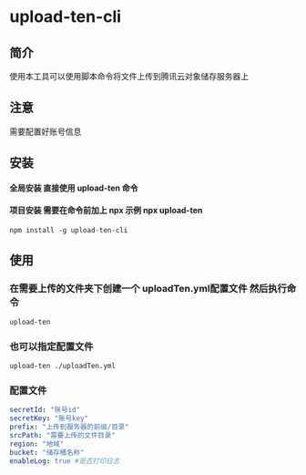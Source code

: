 # upload-ten-cli

## 简介
使用本工具可以使用脚本命令将文件上传到腾讯云对象储存服务器上

## 注意
需要配置好账号信息

## 安装
#### 全局安装 直接使用 upload-ten 命令
#### 项目安装 需要在命令前加上 npx 示例 npx upload-ten
```
npm install -g upload-ten-cli
```

## 使用
### 在需要上传的文件夹下创建一个 uploadTen.yml配置文件 然后执行命令
```
upload-ten
```
### 也可以指定配置文件
```
upload-ten ./uploadTen.yml
```

### 配置文件
``` yaml
secretId: "账号id"
secretKey: "账号key"
prefix: "上传到服务器的前缀/目录"
srcPath: "需要上传的文件目录"
region: "地域"
bucket: "储存桶名称"
enableLog: true #是否打印日志
```
